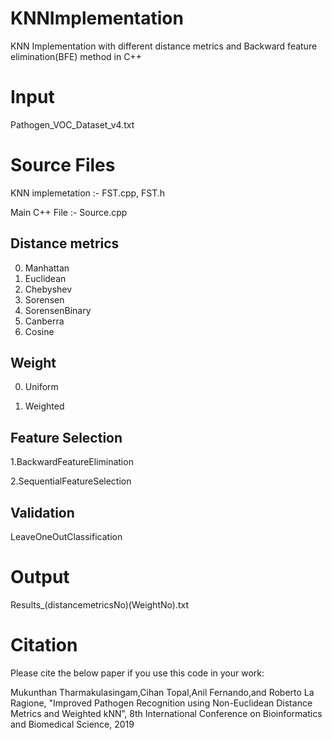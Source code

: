 # KNNImplementation
KNN Implementation with different distance metrics and Backward feature elimination(BFE) method in C++

# Input
Pathogen_VOC_Dataset_v4.txt

# Source Files

KNN implemetation :- FST.cpp, FST.h

Main C++ File :- Source.cpp

## Distance metrics

0. Manhattan
1. Euclidean
2. Chebyshev
3. Sorensen
4. SorensenBinary
5. Canberra
6. Cosine

## Weight

0. Uniform

1. Weighted

## Feature Selection

1.BackwardFeatureElimination

2.SequentialFeatureSelection

## Validation

LeaveOneOutClassification


# Output

Results_(distancemetricsNo)(WeightNo).txt


# Citation

Please cite the below paper if you use this code in your work:

Mukunthan Tharmakulasingam,Cihan Topal,Anil Fernando,and Roberto La Ragione, "Improved Pathogen Recognition using Non-Euclidean Distance Metrics and Weighted kNN”, 8th International Conference on Bioinformatics and Biomedical Science, 2019
